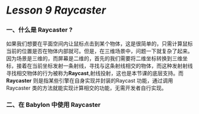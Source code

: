 # *Lesson 9 Raycaster*

### 一、什么是 Raycaster ?

如果我们想要在平面空间内让鼠标点击到某个物体，这是很简单的，只需计算鼠标当前的位置是否在物体内部就可。但是，在三维场景中，问题一下就复杂了起来。因为场景是三维的，而屏幕是二维的，首先的我们需要将二维坐标转换到三维坐标，接着在当前坐标发射一条射线，寻找与这条射线相交的物体，而这种发射射线寻找相交物体的行为被称为**Raycast**,射线投射，这也是本节课的底层支持。而 **Raycaster** 则是指某些引擎在自身实现并封装的Raycast 功能，通过调用 Raycaster 类的方法就能实现计算相交的功能，无需开发者自行实现。

### 二、在 Babylon 中使用 Raycaster


